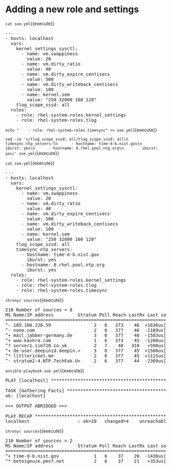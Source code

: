 # Adding a new role and settings

`cat soe.yml`{{execute}}

<pre class="file">
---
- hosts: localhost
  vars:
    kernel_settings_sysctl:
      - name: vm.swappiness
        value: 20
      - name: vm.dirty_ratio
        value: 40
      - name: vm.dirty_expire_centisecs
        value: 500
      - name: vm.dirty_writeback_centisecs
        value: 100
      - name: kernel.sem
        value: "250 32000 100 128"
    tlog_scope_sssd: all
  roles:
    - role: rhel-system-roles.kernel_settings
    - role: rhel-system-roles.tlog
</pre>

`echo "    - role: rhel-system-roles.timesync" >> soe.yml`{{execute}}

`sed -ie 's/tlog_scope_sssd: all/tlog_scope_sssd: all\n    timesync_ntp_servers:\n      - hostname: time-d-b.nist.gov\n        iburst: yes\n      - hostname: 0.rhel.pool.ntp.org\n        iburst: yes/' soe.yml`{{execute}}

`cat soe.yml`{{execute}}
<pre class="file">
---
- hosts: localhost
  vars:
    kernel_settings_sysctl:
      - name: vm.swappiness
        value: 20
      - name: vm.dirty_ratio
        value: 40
      - name: vm.dirty_expire_centisecs
        value: 500
      - name: vm.dirty_writeback_centisecs
        value: 100
      - name: kernel.sem
        value: "250 32000 100 128"
    tlog_scope_sssd: all
    timesync_ntp_servers:
      - hostname: time-d-b.nist.gov
        iburst: yes
      - hostname: 0.rhel.pool.ntp.org
        iburst: yes
  roles:
    - role: rhel-system-roles.kernel_settings
    - role: rhel-system-roles.tlog
    - role: rhel-system-roles.timesync
</pre>

`chronyc sources`{{execute}}

<pre class="file">
210 Number of sources = 8
MS Name/IP address         Stratum Poll Reach LastRx Last sample
===============================================================================
^- 185.168.228.59                2   6   373    46  +1636us[+1640us] +/-   46ms
^- nono.com                      2   6   377    46  -1189us[-1185us] +/-   32ms
^+ mail.jabber-germany.de        3   6   377    46  -1583us[-1579us] +/- 7796us
^+ www.kashra.com                1   6   373    45  -1288us[-1285us] +/- 9518us
^? server1.sim720.co.uk          2   7    40   310   +598us[+18000s] +/-   26ms
^+ de-user.deepinid.deepin.>     3   6   377    45  +1508us[+1508us] +/-   10ms
^* littlericket.me               2   6   377    45  +1115us[+1119us] +/- 5424us
^- stratum2-4.NTP.TechFak.U>     2   6   377    44  -2309us[-2309us] +/-   13ms
</pre>

`ansible-playbook soe.yml`{{execute}}

<pre class="file">
PLAY [localhost] *************************************************************************************************************************

TASK [Gathering Facts] *******************************************************************************************************************
ok: [localhost]

<<< OUTPUT ABRIDGED >>>

PLAY RECAP *******************************************************************************************************************************
localhost                  : ok=28   changed=4    unreachable=0    failed=0    skipped=23   rescued=0    ignored=6
</pre>

`chronyc sources`{{execute}}

<pre class="file">
210 Number of sources = 2
MS Name/IP address         Stratum Poll Reach LastRx Last sample
===============================================================================
^+ time-d-b.nist.gov             1   6    37    20  -1430us[-1430us] +/-   67ms
^* beteigeuze.pmsf.net           2   6    37    21   +353us[ +483us] +/-   40ms
</pre>
